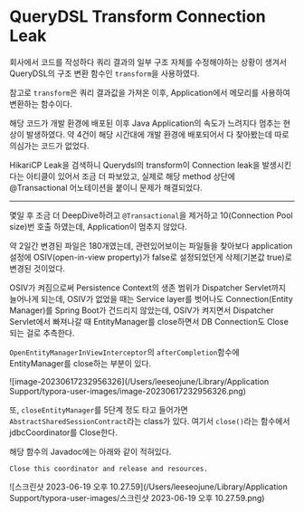 

# QueryDSL Transform Connection Leak

회사에서 코드를 작성하다 쿼리 결과의 일부 구조 자체를 수정해야하는 상황이 생겨서 QueryDSL의 구조 변환 함수인 `transform`을 사용하였다.

참고로 `transform`은 쿼리 결과값을 가져온 이후, Application에서 메모리를 사용하여 변환하는 함수이다.

해당 코드가 개발 환경에 배포된 이후 Java Application의 속도가 느려지다 멈추는 현상이 발생하였다. 약 4건이 해당 시간대에 개발 환경에 배포되어서 다 찾아봤는데 따로 의심가는 코드가 없었다.

HikariCP Leak을 검색하니 Querydsl의 transform이 Connection leak을 발생시킨다는 아티클이 있어서 조금 더 파보았고, 실제로 해당 method 상단에 @Transactional 어노테이션을 붙이니 문제가 해결되었다.



---

몇일 후 조금 더 DeepDive하려고 `@Transactional`을 제거하고 10(Connection Pool size)번 호출 하였는데, Application이 멈추지 않았다.

약 2일간 변경된 파일은 180개였는데, 관련있어보이는 파일들을 찾아보다 application 설정에 OSIV(open-in-view property)가 false로 설정되었던게 삭제(기본값 true)로 변경된 것이었다.

OSIV가 켜짐으로써 Persistence Context의 생존 범위가 Dispatcher Servlet까지 늘어나게 되는데, OSIV가 없었을 때는 Service layer를 벗어나도 Connection(Entity Manager)를 Spring Boot가 건드리지 않았는데, OSIV가 켜지면서 Dispatcher Servlet에서 빠져나갈 때 EntityManager를 close하면서 DB Connection도 Close되는 걸로 추측한다.

`OpenEntityManagerInViewInterceptor`의 `afterCompletion`함수에 EntityManager를 close하는 부분이 있다.

![image-20230617232956326](/Users/leeseojune/Library/Application Support/typora-user-images/image-20230617232956326.png)

또, `closeEntityManager`를 5단계 정도 타고 들어가면 `AbstractSharedSessionContract`라는 class가 있다. 여기서 `close()`라는 함수에서 jdbcCoordinator를 Close한다.

해당 함수의 Javadoc에는 아래와 같이 적혀있다.

`Close this coordinator and release and resources.`

![스크린샷 2023-06-19 오후 10.27.59](/Users/leeseojune/Library/Application Support/typora-user-images/스크린샷 2023-06-19 오후 10.27.59.png)